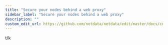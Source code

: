 ```yaml
---
title: "Secure your nodes behind a web proxy"
sidebar_label: "Secure your nodes behind a web proxy"
description: ""
custom_edit_url: https://github.com/netdata/netdata/edit/master/docs/configure/secure-nodes-web-proxy.md
---
```




t/k
